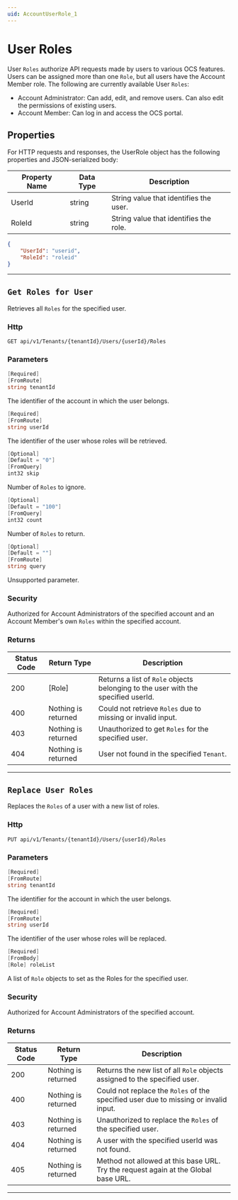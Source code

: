 ```yaml
---
uid: AccountUserRole_1
---
```


# User Roles

User `Roles` authorize API requests made by users to various OCS features. Users can be assigned more than one `Role`,
but all users have the Account Member role. The following are currently available User `Roles`:
- Account Administrator: Can add, edit, and remove users. Can also edit the permissions of existing users.
- Account Member: Can log in and access the OCS portal.


## Properties

For HTTP requests and responses, the UserRole object has the following properties and JSON-serialized body: 

| Property Name | Data Type | Description | 
 | --- | --- | ---  | 
| UserId | string | String value that identifies the user. | 
| RoleId | string | String value that identifies the role. | 


```json
{
	"UserId": "userid",
	"RoleId": "roleid"
}
```
***

## `Get Roles for User`

Retrieves all `Roles` for the specified user.

### Http

`GET api/v1/Tenants/{tenantId}/Users/{userId}/Roles`


### Parameters

```csharp
[Required]
[FromRoute]
string tenantId
```

The identifier of the account in which the user belongs.
```csharp
[Required]
[FromRoute]
string userId
```

The identifier of the user whose roles will be retrieved.
```csharp
[Optional]
[Default = "0"]
[FromQuery]
int32 skip
```

Number of `Roles` to ignore.
```csharp
[Optional]
[Default = "100"]
[FromQuery]
int32 count
```

Number of `Roles` to return.
```csharp
[Optional]
[Default = ""]
[FromRoute]
string query
```

Unsupported parameter.


### Security

Authorized for Account Administrators of the specified account and an Account Member's own `Roles` within the specified account.

### Returns

| Status Code | Return Type | Description | 
 | --- | --- | ---  | 
| 200 | [Role] | Returns a list of `Role` objects belonging to the user with the specified userId. | 
| 400 | Nothing is returned | Could not retrieve `Roles` due to missing or invalid input. | 
| 403 | Nothing is returned | Unauthorized to get `Roles` for the specified user. | 
| 404 | Nothing is returned | User not found in the specified `Tenant`. | 


***

## `Replace User Roles`

Replaces the `Roles` of a user with a new list of roles.

### Http

`PUT api/v1/Tenants/{tenantId}/Users/{userId}/Roles`


### Parameters

```csharp
[Required]
[FromRoute]
string tenantId
```

The identifier for the account in which the user belongs.
```csharp
[Required]
[FromRoute]
string userId
```

The identifier of the user whose roles will be replaced.
```csharp
[Required]
[FromBody]
[Role] roleList
```

A list of `Role` objects to set as the Roles for the specified user.


### Security

Authorized for Account Administrators of the specified account.

### Returns

| Status Code | Return Type | Description | 
 | --- | --- | ---  | 
| 200 | Nothing is returned | Returns the new list of all `Role` objects assigned to the specified user. | 
| 400 | Nothing is returned | Could not replace the `Roles` of the specified user due to missing or invalid input. | 
| 403 | Nothing is returned | Unauthorized to replace the `Roles` of the specified user. | 
| 404 | Nothing is returned | A user with the specified userId was not found. | 
| 405 | Nothing is returned | Method not allowed at this base URL. Try the request again at the Global base URL. | 


***

